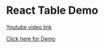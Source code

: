# React Table Demo

[Youtube video link](https://www.youtube.com/watch?v=YwP4NAZGskg&list=PLC3y8-rFHvwgWTSrDiwmUsl4ZvipOw9Cz)

[Click here for Demo](https://mahendra0859.github.io/react-table-demo/)
